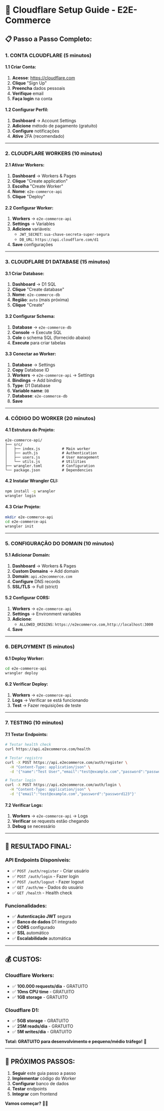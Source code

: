 # 🚀 Cloudflare Setup Guide - E2E-Commerce

## 📋 **Passo a Passo Completo:**

### **1. CONTA CLOUDFLARE (5 minutos)**

#### **1.1 Criar Conta:**
1. **Acesse**: https://cloudflare.com
2. **Clique** "Sign Up"
3. **Preencha** dados pessoais
4. **Verifique** email
5. **Faça login** na conta

#### **1.2 Configurar Perfil:**
1. **Dashboard** → Account Settings
2. **Adicione** método de pagamento (gratuito)
3. **Configure** notificações
4. **Ative** 2FA (recomendado)

---

### **2. CLOUDFLARE WORKERS (10 minutos)**

#### **2.1 Ativar Workers:**
1. **Dashboard** → Workers & Pages
2. **Clique** "Create application"
3. **Escolha** "Create Worker"
4. **Nome**: `e2e-commerce-api`
5. **Clique** "Deploy"

#### **2.2 Configurar Worker:**
1. **Workers** → `e2e-commerce-api`
2. **Settings** → Variables
3. **Adicione** variáveis:
   - `JWT_SECRET`: `sua-chave-secreta-super-segura`
   - `DB_URL`: `https://api.cloudflare.com/d1`
4. **Save** configurações

---

### **3. CLOUDFLARE D1 DATABASE (15 minutos)**

#### **3.1 Criar Database:**
1. **Dashboard** → D1 SQL
2. **Clique** "Create database"
3. **Nome**: `e2e-commerce-db`
4. **Região**: `auto` (mais próxima)
5. **Clique** "Create"

#### **3.2 Configurar Schema:**
1. **Database** → `e2e-commerce-db`
2. **Console** → Execute SQL
3. **Cole** o schema SQL (fornecido abaixo)
4. **Execute** para criar tabelas

#### **3.3 Conectar ao Worker:**
1. **Database** → Settings
2. **Copy** Database ID
3. **Workers** → `e2e-commerce-api` → Settings
4. **Bindings** → Add binding
5. **Type**: D1 Database
6. **Variable name**: `DB`
7. **Database**: `e2e-commerce-db`
8. **Save**

---

### **4. CÓDIGO DO WORKER (20 minutos)**

#### **4.1 Estrutura do Projeto:**
```
e2e-commerce-api/
├── src/
│   ├── index.js          # Main worker
│   ├── auth.js           # Authentication
│   ├── users.js          # User management
│   └── utils.js          # Utilities
├── wrangler.toml         # Configuration
└── package.json          # Dependencies
```

#### **4.2 Instalar Wrangler CLI:**
```bash
npm install -g wrangler
wrangler login
```

#### **4.3 Criar Projeto:**
```bash
mkdir e2e-commerce-api
cd e2e-commerce-api
wrangler init
```

---

### **5. CONFIGURAÇÃO DO DOMAIN (10 minutos)**

#### **5.1 Adicionar Domain:**
1. **Dashboard** → Workers & Pages
2. **Custom Domains** → Add domain
3. **Domain**: `api.e2ecommerce.com`
4. **Configure** DNS records
5. **SSL/TLS** → Full (strict)

#### **5.2 Configurar CORS:**
1. **Workers** → `e2e-commerce-api`
2. **Settings** → Environment variables
3. **Adicione**:
   - `ALLOWED_ORIGINS`: `https://e2ecommerce.com,http://localhost:3000`
4. **Save**

---

### **6. DEPLOYMENT (5 minutos)**

#### **6.1 Deploy Worker:**
```bash
cd e2e-commerce-api
wrangler deploy
```

#### **6.2 Verificar Deploy:**
1. **Workers** → `e2e-commerce-api`
2. **Logs** → Verificar se está funcionando
3. **Test** → Fazer requisições de teste

---

### **7. TESTING (10 minutos)**

#### **7.1 Testar Endpoints:**
```bash
# Testar health check
curl https://api.e2ecommerce.com/health

# Testar registro
curl -X POST https://api.e2ecommerce.com/auth/register \
  -H "Content-Type: application/json" \
  -d '{"name":"Test User","email":"test@example.com","password":"password123"}'

# Testar login
curl -X POST https://api.e2ecommerce.com/auth/login \
  -H "Content-Type: application/json" \
  -d '{"email":"test@example.com","password":"password123"}'
```

#### **7.2 Verificar Logs:**
1. **Workers** → `e2e-commerce-api` → Logs
2. **Verificar** se requests estão chegando
3. **Debug** se necessário

---

## 🎯 **RESULTADO FINAL:**

### **API Endpoints Disponíveis:**
- ✅ `POST /auth/register` - Criar usuário
- ✅ `POST /auth/login` - Fazer login
- ✅ `POST /auth/logout` - Fazer logout
- ✅ `GET /auth/me` - Dados do usuário
- ✅ `GET /health` - Health check

### **Funcionalidades:**
- ✅ **Autenticação JWT** segura
- ✅ **Banco de dados** D1 integrado
- ✅ **CORS** configurado
- ✅ **SSL** automático
- ✅ **Escalabilidade** automática

---

## 💰 **CUSTOS:**

### **Cloudflare Workers:**
- ✅ **100.000 requests/dia** - GRATUITO
- ✅ **10ms CPU time** - GRATUITO
- ✅ **1GB storage** - GRATUITO

### **Cloudflare D1:**
- ✅ **5GB storage** - GRATUITO
- ✅ **25M reads/dia** - GRATUITO
- ✅ **5M writes/dia** - GRATUITO

**Total: GRATUITO para desenvolvimento e pequeno/médio tráfego!** 🎉

---

## 🚀 **PRÓXIMOS PASSOS:**

1. **Seguir** este guia passo a passo
2. **Implementar** código do Worker
3. **Configurar** banco de dados
4. **Testar** endpoints
5. **Integrar** com frontend

**Vamos começar?** 🚀✨
